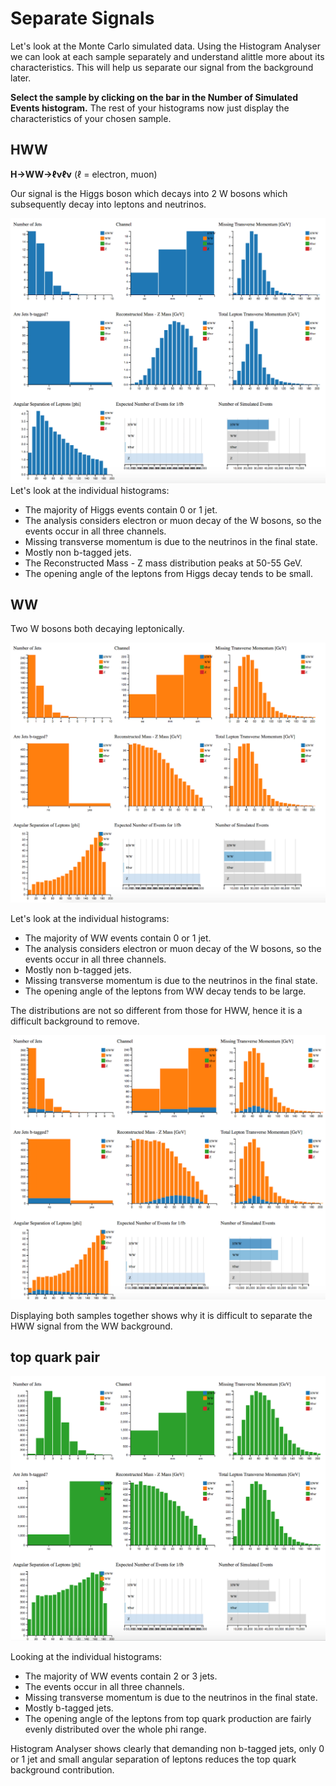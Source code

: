 
# Separate Signals

Let's look at the Monte Carlo simulated data.
Using the Histogram Analyser we can look at each sample separately and understand alittle more about its characteristics.  This will help us separate our signal from the background later.

**Select the sample by clicking on the bar in the Number of Simulated Events histogram.**  The rest of your histograms now just display the characteristics of your chosen sample.

## HWW

**H->WW->ℓνℓν** (ℓ = electron, muon)

Our signal is the  Higgs boson which decays into 2 W bosons which subsequently decay into leptons and neutrinos. 

![](pictures/separateSignals/HWW.png)
Let's look at the individual histograms:
* The majority of Higgs events contain 0 or 1 jet.
* The analysis considers electron or muon decay of the W bosons, so the events occur in all three channels.  
* Missing transverse momentum is due to the neutrinos in the final state.  
* Mostly non b-tagged jets.
* The Reconstructed Mass - Z mass distribution peaks at 50-55 GeV.
* The opening angle of the leptons from Higgs decay tends to be small.

## WW

Two W bosons both decaying leptonically.


![](pictures/separateSignals/WW.png)

Let's look at the individual histograms:
* The majority of WW events contain 0 or 1 jet.
* The analysis considers electron or muon decay of the W bosons, so the events occur in all three channels.  
* Mostly non b-tagged jets.
* Missing transverse momentum is due to the neutrinos in the final state.  
* The opening angle of the leptons from WW decay tends to be large.

The distributions are not so different from those for HWW, hence it is a difficult background to remove.


![](pictures/separateSignals/HWW_WW.png)


Displaying both samples together shows why it is difficult to separate the HWW signal from the WW background.


## top quark pair


![](pictures/separateSignals/ttbar.png)



Looking at the individual histograms:
* The majority of WW events contain 2 or 3 jets.
* The events occur in all three channels.  
* Missing transverse momentum is due to the neutrinos in the final state.  
* Mostly b-tagged jets.  
* The opening angle of the leptons from top quark production are fairly evenly distributed over the whole phi range.

Histogram Analyser shows clearly that demanding non b-tagged jets, only 0 or 1 jet and small angular separation of leptons reduces the top quark background contribution.